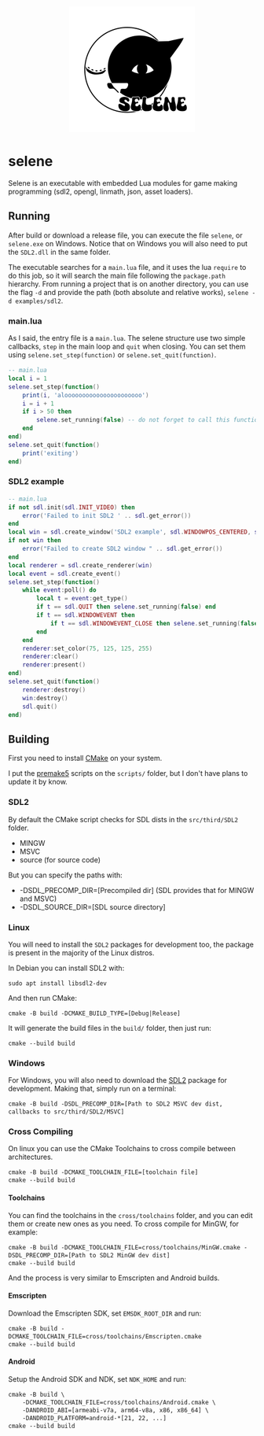 <p align="center">
<img src="selene_icon.png" width="256" alt="icon"/>
</p>

# selene

Selene is an executable with embedded Lua modules for game making programming (sdl2, opengl, linmath, json, asset loaders).

## Running

After build or download a release file, you can execute the file `selene`, or `selene.exe` on Windows.
Notice that on Windows you will also need to put the `SDL2.dll` in the same folder.

The executable searches for a `main.lua` file, and it uses the lua `require` to do this job, so it will search the main file following the `package.path` hierarchy.
From running a project that is on another directory, you can use the flag `-d` and provide the path (both absolute and relative works), `selene -d examples/sdl2`.

### main.lua

As I said, the entry file is a `main.lua`. The selene structure use two simple callbacks, `step` in the main loop and `quit` when closing. You can set them using `selene.set_step(function)` or `selene.set_quit(function)`.

```lua
-- main.lua
local i = 1
selene.set_step(function()
    print(i, 'aloooooooooooooooooooooo')
    i = i + 1
    if i > 50 then
        selene.set_running(false) -- do not forget to call this function to exit, otherwise the application will continue running the main loop
    end
end)
selene.set_quit(function()
    print('exiting')
end)
```

### SDL2 example

```lua
-- main.lua
if not sdl.init(sdl.INIT_VIDEO) then
    error('Failed to init SDL2 ' .. sdl.get_error())
end
local win = sdl.create_window('SDL2 example', sdl.WINDOWPOS_CENTERED, sdl.WINDOWPOS_CENTERED, 640, 380, sdl.WINDOW_SHOWN)
if not win then
    error("Failed to create SDL2 window " .. sdl.get_error())
end
local renderer = sdl.create_renderer(win)
local event = sdl.create_event()
selene.set_step(function()
    while event:poll() do
        local t = event:get_type()
        if t == sdl.QUIT then selene.set_running(false) end
        if t == sdl.WINDOWEVENT then
            if t == sdl.WINDOWEVENT_CLOSE then selene.set_running(false) end
        end
    end
    renderer:set_color(75, 125, 125, 255)
    renderer:clear()
    renderer:present()
end)
selene.set_quit(function()
    renderer:destroy()
    win:destroy()
    sdl.quit()
end)
```

## Building

First you need to install [CMake](https://cmake.org/) on your system.

I put the [premake5](https://premake.github.io/) scripts on the `scripts/` folder, but I don't have plans to update it by know.

### SDL2

By default the CMake script checks for SDL dists in the `src/third/SDL2` folder.

- MINGW
- MSVC
- source (for source code)

But you can specify the paths with:

- -DSDL_PRECOMP_DIR=\[Precompiled dir\] (SDL provides that for MINGW and MSVC)
- -DSDL_SOURCE_DIR=\[SDL source directory\]

### Linux

You will need to install the `SDL2` packages for development too, the package is present in the majority of the Linux distros.

In Debian you can install SDL2 with:

```
sudo apt install libsdl2-dev
```

And then run CMake:

```
cmake -B build -DCMAKE_BUILD_TYPE=[Debug|Release]
```

It will generate the build files in the `build/` folder, then just run:

```
cmake --build build
```

### Windows

For Windows, you will also need to download the [SDL2](https://libsdl.org/) package for development. Making that, simply run on a terminal:

```
cmake -B build -DSDL_PRECOMP_DIR=[Path to SDL2 MSVC dev dist, callbacks to src/third/SDL2/MSVC]
```

### Cross Compiling

On linux you can use the CMake Toolchains to cross compile between architectures.

```
cmake -B build -DCMAKE_TOOLCHAIN_FILE=[toolchain file]
cmake --build build
```

#### Toolchains

You can find the toolchains in the `cross/toolchains` folder, and you can edit them or create new ones as you need. To cross compile for MinGW, for example:

```
cmake -B build -DCMAKE_TOOLCHAIN_FILE=cross/toolchains/MinGW.cmake -DSDL_PRECOMP_DIR=[Path to SDL2 MinGW dev dist]
cmake --build build
```

And the process is very similar to Emscripten and Android builds.

#### Emscripten

Download the Emscripten SDK, set `EMSDK_ROOT_DIR` and run:

```
cmake -B build -DCMAKE_TOOLCHAIN_FILE=cross/toolchains/Emscripten.cmake
cmake --build build
```

#### Android

Setup the Android SDK and NDK, set `NDK_HOME` and run:

```
cmake -B build \
    -DCMAKE_TOOLCHAIN_FILE=cross/toolchains/Android.cmake \
    -DANDROID_ABI=[armeabi-v7a, arm64-v8a, x86, x86_64] \
    -DANDROID_PLATFORM=android-*[21, 22, ...]
cmake --build build
```